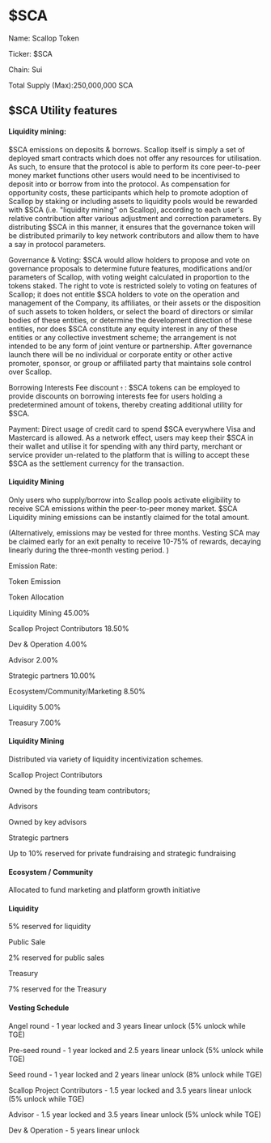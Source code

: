 # $SCA

Name: Scallop Token

Ticker: $SCA

Chain: Sui

Total Supply (Max):250,000,000 SCA

&#x20;

## $SCA Utility features

#### Liquidity mining: &#x20;

$SCA emissions on deposits & borrows. Scallop itself is simply a set of deployed smart contracts which does not offer any resources for utilisation. As such, to ensure that the protocol is able to perform its core peer-to-peer money market functions other users would need to be incentivised to deposit into or borrow from into the protocol. As compensation for opportunity costs, these participants which help to promote adoption of Scallop by staking or including assets to liquidity pools would be rewarded with $SCA (i.e. "liquidity mining" on Scallop), according to each user's relative contribution after various adjustment and correction parameters. By distributing $SCA in this manner, it ensures that the governance token will be distributed primarily to key network contributors and allow them to have a say in protocol parameters.

&#x20;

Governance & Voting: $SCA would allow holders to propose and vote on governance proposals to determine future features, modifications and/or parameters of Scallop, with voting weight calculated in proportion to the tokens staked. The right to vote is restricted solely to voting on features of Scallop; it does not entitle $SCA holders to vote on the operation and management of the Company, its affiliates, or their assets or the disposition of such assets to token holders, or select the board of directors or similar bodies of these entities, or determine the development direction of these entities, nor does $SCA constitute any equity interest in any of these entities or any collective investment scheme; the arrangement is not intended to be any form of joint venture or partnership. After governance launch there will be no individual or corporate entity or other active promoter, sponsor, or group or affiliated party that maintains sole control over Scallop.

&#x20;

Borrowing Interests Fee discount ~~:~~ : $SCA tokens can be employed to provide discounts on borrowing interests fee for users holding a predetermined amount of tokens, thereby creating additional utility for $SCA.

&#x20;

Payment: Direct usage of credit card to spend $SCA everywhere Visa and Mastercard is allowed. As a network effect, users may keep their $SCA in their wallet and utilise it for spending with any third party, merchant or service provider un-related to the platform that is willing to accept these $SCA as the settlement currency for the transaction.



#### Liquidity Mining

Only users who supply/borrow into Scallop pools activate eligibility to receive SCA emissions within the peer-to-peer money market. $SCA Liquidity mining emissions can be instantly claimed for the total amount.

(Alternatively, emissions may be vested for three months. Vesting SCA may be claimed early for an exit penalty to receive 10-75% of rewards, decaying linearly during the three-month vesting period. )



Emission Rate:

Token Emission

Token Allocation

Liquidity Mining                                                          45.00%

&#x20;Scallop Project Contributors                           18.50%

Dev & Operation                                            4.00%

Advisor                                                              2.00%

Strategic partners                                          10.00%

Ecosystem/Community/Marketing           8.50%

Liquidity                                                            5.00%

Treasury                                                           7.00%

&#x20;

#### Liquidity Mining

Distributed via variety of liquidity incentivization schemes.

Scallop Project Contributors       &#x20;

Owned by the founding team contributors;

Advisors

Owned by key advisors

Strategic partners

Up to 10% reserved for private fundraising and strategic fundraising

&#x20;

#### Ecosystem / Community

Allocated to fund marketing and platform growth initiative

&#x20;

#### Liquidity

5% reserved for liquidity

Public Sale

2% reserved for public sales

Treasury

7% reserved for the Treasury

&#x20;

#### Vesting Schedule

Angel round - 1 year locked and 3 years linear unlock (5% unlock while TGE)

Pre-seed round - 1 year locked and 2.5 years linear unlock (5% unlock while TGE)

Seed round - 1 year locked and 2 years linear unlock (8% unlock while TGE)

Scallop Project Contributors - 1.5 year locked and 3.5 years linear unlock (5% unlock while TGE)

Advisor - 1.5 year locked and 3.5 years linear unlock (5% unlock while TGE)

Dev & Operation - 5 years linear unlock&#x20;


